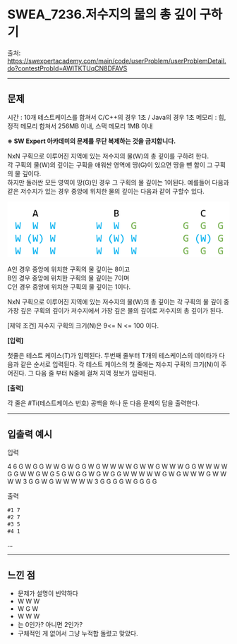 # SWEA_7236.저수지의 물의 총 깊이 구하기

출처: https://swexpertacademy.com/main/code/userProblem/userProblemDetail.do?contestProbId=AWlTKTUqCN8DFAVS

---

## 문제

시간 : 10개 테스트케이스를 합쳐서 C/C++의 경우 1초 / Java의 경우 1초
메모리 : 힙, 정적 메모리 합쳐서 256MB 이내, 스택 메모리 1MB 이내

**※ SW Expert 아카데미의 문제를 무단 복제하는 것을 금지합니다.**

NxN 구획으로 이루어진 지역에 있는 저수지의 물(W)의 총 깊이를 구하려 한다.                 
각 구획의 물(W)의 깊이는 구획을 애워싼 영역에 땅(G)이 있으면 땅을 뺀 합이 그 구획의 물 깊이다.  
하지만 둘러싼 모든 영역이 땅(G)인 경우  그 구획의 물 깊이는 1이된다. 
예를들어 다음과 같은 저수지가 있는 경우 중앙에 위치한 물의 깊이는 다음과 같이 구할수 있다.

<center>

![저수지문제](./assets/저수지문제.PNG)

</center>

A인 경우 중앙에 위치한 구획의 물 깊이는 8이고    
B인 경우 중앙에 위치한 구획의 물 깊이는 7이며    
C인 경우 중앙에 위치한 구획의 물 깊이는 1이다.   

NxN 구획으로 이루어진 지역에 있는 저수지의 물(W)의 총 깊이는 각 구획의 물 깊이 중 
가장 깊은 구획의 깊이가 저수지에서 가장 깊은 물의 깊이로 저수지의 총 깊이가 된다. 

[제약 조건]
저수지 구획의 크기(N)은 9<= N <= 100 이다.


**[입력]**

첫줄은 테스트 케이스(T)가 입력된다. 
두번째 줄부터 T개의 테스케이스의 데이타가 다음과 같은 순서로 입력된다. 
각 테스트 케이스의 첫 줄에는 저수지 구획의 크기(N)이 주어진다. 
그 다음 줄 부터 N줄에 걸쳐 지역 정보가 입력된다. 

**[출력]**

각 줄은 #Ti(테스트케이스 번호) 공백을 하나 둔 다음 문제의 답을 출력한다. 
 
---

## 입출력 예시

입력

4
6
G W G G W W
G W G G W G
W W W W G W
W G W W W G
G W W W W G
G W W G W G
5
G W G G W
G W G G W
W W W W G
W G W W W
G W W W W
3
G G W
G W W
W W W
3
G G G
G W G
G G G
 
출력
```
#1 7
#2 7
#3 5
#4 1
```
...
        

---
## 느낀 점

- 문제가 설명이 빈약하다
- W W W
- W G W
- W W W
- 는 0인가? 아니면 2인가?
- 구체적인 게 없어서 그냥 누적합 돌렸고 맞았다.